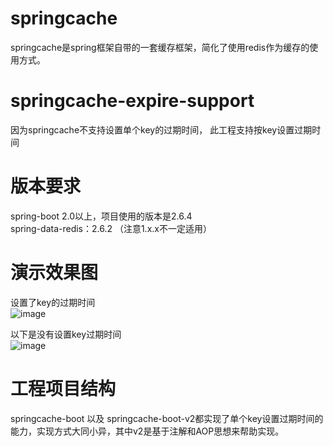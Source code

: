 # springcache
springcache是spring框架自带的一套缓存框架，简化了使用redis作为缓存的使用方式。

# springcache-expire-support
因为springcache不支持设置单个key的过期时间， 此工程支持按key设置过期时间

# 版本要求
spring-boot 2.0以上，项目使用的版本是2.6.4  
spring-data-redis：2.6.2 （注意1.x.x不一定适用）

# 演示效果图
设置了key的过期时间  
![image](https://github.com/huangdi1309/springcache-expire-support/assets/27601181/806ed26c-b210-4771-a12d-8c1ef21154c8)  

以下是没有设置key过期时间  
![image](https://github.com/huangdi1309/springcache-expire-support/assets/27601181/3ac3aad9-0c60-4db3-b43b-cedb925bdb0e)

# 工程项目结构
springcache-boot 以及 springcache-boot-v2都实现了单个key设置过期时间的能力，实现方式大同小异，其中v2是基于注解和AOP思想来帮助实现。
